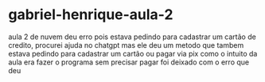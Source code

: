 # gabriel-henrique-aula-2
aula 2 de nuvem
deu erro pois estava pedindo para cadastrar um cartão de credito, procurei ajuda no chatgpt mas ele deu um metodo que tambem estava pedindo para cadastrar um cartão ou pagar via pix como o intuito da aula era fazer o programa sem precisar pagar foi deixado com o erro que deu
